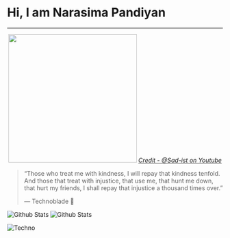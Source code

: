 # Hi, I am Narasima Pandiyan

___

<div align=center>
  <img height=300px src="https://i.makeagif.com/media/4-16-2021/Z0PUh5.gif">
  <a href="https://youtu.be/MPiILYNStd8?t=50"><i>Credit - @Sad-ist on Youtube</i></a>
</div>

>“Those who treat me with kindness, I will repay that kindness tenfold.
>And those that treat with injustice, that use me, that hunt me down, that hurt my friends, I shall repay that injustice a thousand times over.”
>
> ― Technoblade 👑

![Github Stats](http://github-profile-summary-cards.vercel.app/api/cards/profile-details?username=NarasimaPandiyan&theme=github_dark)
![Github Stats](http://github-profile-summary-cards.vercel.app/api/cards/stats?username=NarasimaPandiyan&theme=github_dark)
<!--START_SECTION:waka-->
<!--END_SECTION:waka-->
![Techno](Assets/Techno-RIP.gif)
